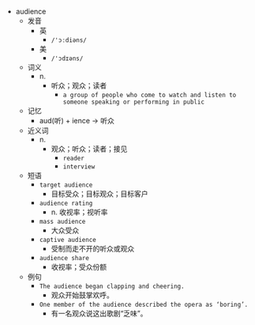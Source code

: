 - audience
  - 发音
    - 英
      - `/'ɔːdiəns/`
    - 美
      - `/'ɔdɪəns/`
  - 词义
    - n.
      - 听众；观众；读者
        - `a group of people who come to watch and listen to someone speaking or performing in public`
  - 记忆
    - aud(听) + ience → 听众
  - 近义词
    - n.
      - 观众；听众；读者；接见
        - `reader`
        - `interview`
  - 短语
    - `target audience`
      - 目标受众；目标观众；目标客户 
    - `audience rating`
      - n. 收视率；视听率 
    - `mass audience`
      - 大众受众 
    - `captive audience`
      - 受制而走不开的听众或观众 
    - `audience share`
      - 收视率；受众份额 
  - 例句
    - `The audience began clapping and cheering.`
      - 观众开始鼓掌欢呼。
    - `One member of the audience described the opera as ‘boring’.`
      - 有一名观众说这出歌剧“乏味”。

